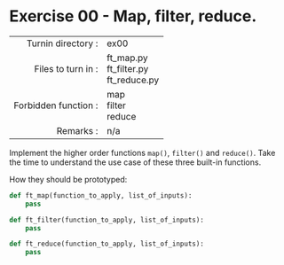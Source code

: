 # Exercise 00 - Map, filter, reduce.

|                         |                    |
| -----------------------:| ------------------ |
|   Turnin directory :    |  ex00              |
|   Files to turn in :    |  ft_map.py<br>ft_filter.py<br>ft_reduce.py |
|   Forbidden function :  |  map<br>filter<br>reduce |
|   Remarks :             |  n/a               |

Implement the higher order functions `map()`, `filter()` and `reduce()`. Take the time to understand the use case of these three built-in functions.

How they should be prototyped:

```py
def ft_map(function_to_apply, list_of_inputs):
    pass

def ft_filter(function_to_apply, list_of_inputs):
    pass

def ft_reduce(function_to_apply, list_of_inputs):
    pass
```
